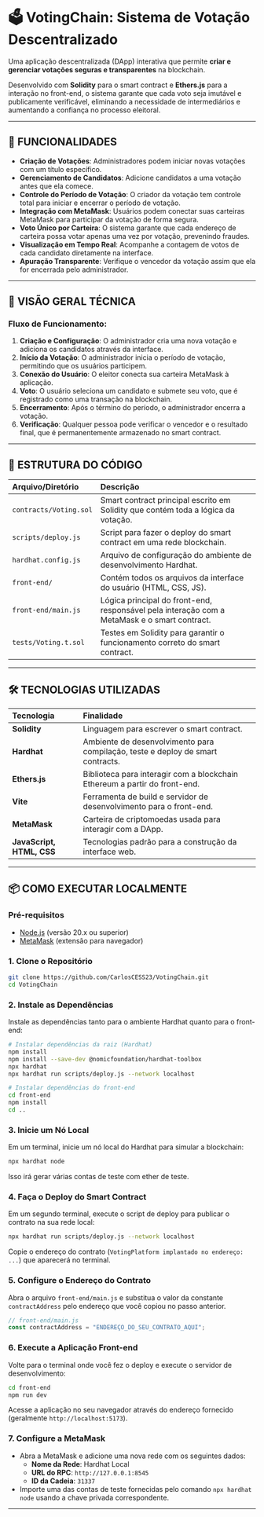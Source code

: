 # 🗳️ VotingChain: Sistema de Votação Descentralizado

Uma aplicação descentralizada (DApp) interativa que permite **criar e gerenciar votações seguras e transparentes** na blockchain.

Desenvolvido com **Solidity** para o smart contract e **Ethers.js** para a interação no front-end, o sistema garante que cada voto seja imutável e publicamente verificável, eliminando a necessidade de intermediários e aumentando a confiança no processo eleitoral.

---

## 📌 FUNCIONALIDADES

- **Criação de Votações**: Administradores podem iniciar novas votações com um título específico.
- **Gerenciamento de Candidatos**: Adicione candidatos a uma votação antes que ela comece.
- **Controle do Período de Votação**: O criador da votação tem controle total para iniciar e encerrar o período de votação.
- **Integração com MetaMask**: Usuários podem conectar suas carteiras MetaMask para participar da votação de forma segura.
- **Voto Único por Carteira**: O sistema garante que cada endereço de carteira possa votar apenas uma vez por votação, prevenindo fraudes.
- **Visualização em Tempo Real**: Acompanhe a contagem de votos de cada candidato diretamente na interface.
- **Apuração Transparente**: Verifique o vencedor da votação assim que ela for encerrada pelo administrador.

---

## 🧠 VISÃO GERAL TÉCNICA

### Fluxo de Funcionamento:

1.  **Criação e Configuração**: O administrador cria uma nova votação e adiciona os candidatos através da interface.
2.  **Início da Votação**: O administrador inicia o período de votação, permitindo que os usuários participem.
3.  **Conexão do Usuário**: O eleitor conecta sua carteira MetaMask à aplicação.
4.  **Voto**: O usuário seleciona um candidato e submete seu voto, que é registrado como uma transação na blockchain.
5.  **Encerramento**: Após o término do período, o administrador encerra a votação.
6.  **Verificação**: Qualquer pessoa pode verificar o vencedor e o resultado final, que é permanentemente armazenado no smart contract.

---

## 📁 ESTRUTURA DO CÓDIGO

| Arquivo/Diretório | Descrição |
| :--- | :--- |
| `contracts/Voting.sol` | Smart contract principal escrito em Solidity que contém toda a lógica da votação. |
| `scripts/deploy.js` | Script para fazer o deploy do smart contract em uma rede blockchain. |
| `hardhat.config.js` | Arquivo de configuração do ambiente de desenvolvimento Hardhat. |
| `front-end/` | Contém todos os arquivos da interface do usuário (HTML, CSS, JS). |
| `front-end/main.js` | Lógica principal do front-end, responsável pela interação com a MetaMask e o smart contract. |
| `tests/Voting.t.sol` | Testes em Solidity para garantir o funcionamento correto do smart contract. |

---

## 🛠️ TECNOLOGIAS UTILIZADAS

| Tecnologia | Finalidade |
| :--- | :--- |
| **Solidity** | Linguagem para escrever o smart contract. |
| **Hardhat** | Ambiente de desenvolvimento para compilação, teste e deploy de smart contracts. |
| **Ethers.js** | Biblioteca para interagir com a blockchain Ethereum a partir do front-end. |
| **Vite** | Ferramenta de build e servidor de desenvolvimento para o front-end. |
| **MetaMask** | Carteira de criptomoedas usada para interagir com a DApp. |
| **JavaScript, HTML, CSS** | Tecnologias padrão para a construção da interface web. |

---

## 📦 COMO EXECUTAR LOCALMENTE

### Pré-requisitos

-   [Node.js](https://nodejs.org/) (versão 20.x ou superior)
-   [MetaMask](https://metamask.io/) (extensão para navegador)

### 1. Clone o Repositório

```bash
git clone https://github.com/CarlosCESS23/VotingChain.git
cd VotingChain
```

### 2. Instale as Dependências

Instale as dependências tanto para o ambiente Hardhat quanto para o front-end:

```bash
# Instalar dependências da raiz (Hardhat)
npm install
npm install --save-dev @nomicfoundation/hardhat-toolbox
npx hardhat
npx hardhat run scripts/deploy.js --network localhost

# Instalar dependências do front-end
cd front-end
npm install
cd ..
```

### 3. Inicie um Nó Local

Em um terminal, inicie um nó local do Hardhat para simular a blockchain:

```bash
npx hardhat node
```
Isso irá gerar várias contas de teste com ether de teste.

### 4. Faça o Deploy do Smart Contract

Em um segundo terminal, execute o script de deploy para publicar o contrato na sua rede local:

```bash
npx hardhat run scripts/deploy.js --network localhost
```
Copie o endereço do contrato (`VotingPlatform implantado no endereço: ...`) que aparecerá no terminal.

### 5. Configure o Endereço do Contrato

Abra o arquivo `front-end/main.js` e substitua o valor da constante `contractAddress` pelo endereço que você copiou no passo anterior.

```javascript
// front-end/main.js
const contractAddress = "ENDEREÇO_DO_SEU_CONTRATO_AQUI";
```

### 6. Execute a Aplicação Front-end

Volte para o terminal onde você fez o deploy e execute o servidor de desenvolvimento:

```bash
cd front-end
npm run dev
```
Acesse a aplicação no seu navegador através do endereço fornecido (geralmente `http://localhost:5173`).

### 7. Configure a MetaMask

-   Abra a MetaMask e adicione uma nova rede com os seguintes dados:
    -   **Nome da Rede**: Hardhat Local
    -   **URL do RPC**: `http://127.0.0.1:8545`
    -   **ID da Cadeia**: `31337`
-   Importe uma das contas de teste fornecidas pelo comando `npx hardhat node` usando a chave privada correspondente.

---
